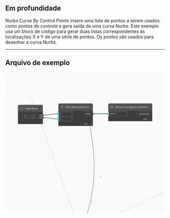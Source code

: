 <!--- Autodesk.DesignScript.Geometry.NurbsCurve.ByControlPoints(points) --->
<!--- UBBQRVGE4HKFTNK4OFRC7ZXLV26MFZNZQZQ5FXSM3ABCG36L4XBQ --->
## Em profundidade
Nurbs Curve By Control Points insere uma lista de pontos a serem usados como pontos de controle e gera saída de uma curva Nurbs. Este exemplo usa um bloco de código para gerar duas listas correspondentes às localizações X e Y de uma série de pontos. Os pontos são usados para desenhar a curva Nurbs.
___
## Arquivo de exemplo

![ByControlPoints (points)](./UBBQRVGE4HKFTNK4OFRC7ZXLV26MFZNZQZQ5FXSM3ABCG36L4XBQ_img.jpg)

